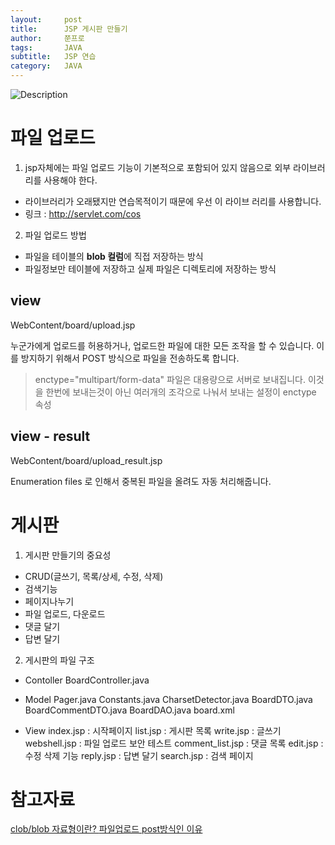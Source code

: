 ```yaml
---
layout:     post
title:      JSP 게시판 만들기
author:     쭌프로
tags:       JAVA
subtitle:   JSP 연습
category:   JAVA
---
```


<!-- Start Writing Below in Markdown -->

![Description](https://alalstjr.github.io/jjunpro.github.io/img/java_bg.png)

# 파일 업로드

1. jsp자체에는 파일 업로드 기능이 기본적으로 포함되어 있지 않음으로 외부 라이브러리를 사용해야 한다.
  - 라이브러리가 오래됐지만 연습목적이기 때문에 우선 이 라이브 러리를 사용합니다. <br/>
  - 링크 : http://servlet.com/cos 
  
2. 파일 업로드 방법
  - 파일을 테이블의 <b>blob 컬럼</b>에 직접 저장하는 방식
  - 파일정보만 테이블에 저장하고 실제 파일은 디렉토리에 저장하는 방식

## view 

WebContent/board/upload.jsp

<script src="https://gist.github.com/alalstjr/f52ce1aa7a137e625f306848a874385c.js"></script>

누군가에게 업로드를 허용하거나, 업로드한 파일에 대한 모든 조작을 할 수 있습니다.
이를 방지하기 위해서 POST 방식으로 파일을 전송하도록 합니다.

> enctype="multipart/form-data"
파일은 대용량으로 서버로 보내집니다.
이것을 한번에 보내는것이 아닌 여러개의 조각으로 나눠서 보내는 설정이 enctype 속성

## view - result

WebContent/board/upload_result.jsp

<script src="https://gist.github.com/alalstjr/159a3affd123362ff7bf2281358c0173.js"></script>

Enumeration files 로 인해서 중복된 파일을 올려도 자동 처리해줍니다.

# 게시판

1. 게시판 만들기의 중요성
  - CRUD(글쓰기, 목록/상세, 수정, 삭제)
  - 검색기능
  - 페이지나누기
  - 파일 업로드, 다운로드
  - 댓글 달기
  - 답변 달기

2. 게시판의 파일 구조
  - Contoller
    BoardController.java
      
  - Model
    Pager.java
    Constants.java
    CharsetDetector.java
    BoardDTO.java
    BoardCommentDTO.java
    BoardDAO.java
    board.xml
      
  - View
    index.jsp : 시작페이지
    list.jsp : 게시판 목록
    write.jsp : 글쓰기
    webshell.jsp : 파일 업로드 보안 테스트
    comment_list.jsp : 댓글 목록
    edit.jsp : 수정 삭제 기능
    reply.jsp : 답변 달기
    search.jsp : 검색 페이지
    

# 참고자료

<a href="https://m.blog.naver.com/PostView.nhn?blogId=rlasksdud53&logNo=220595010315&proxyReferer=https%3A%2F%2Fwww.google.com%2F">
  clob/blob 자료형이란?
</a>
<a href="http://www.lug.or.kr/files/docs/PHP/features.file-upload.post-method.html">
  파일업로드 post방식인 이유
</a>
